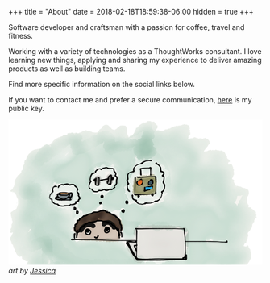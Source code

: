 +++
title = "About"
date = 2018-02-18T18:59:38-06:00
hidden = true
+++

Software developer and craftsman with a passion for coffee, travel and fitness.

Working with a variety of technologies as a ThoughtWorks consultant. I love learning new things, applying and sharing my experience to deliver amazing products as well as building teams.

Find more specific information on the social links below.

If you want to contact me and prefer a secure communication, [here](https://keybase.io/rafasf) is my public key.

![](about.png)
_art by [Jessica](//jessmann.io)_
